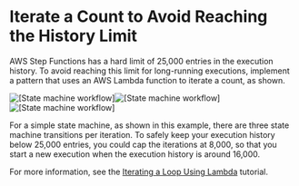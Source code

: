 # Iterate a Count to Avoid Reaching the History Limit<a name="bp-history-limit"></a>

AWS Step Functions has a hard limit of 25,000 entries in the execution history\. To avoid reaching this limit for long\-running executions, implement a pattern that uses an AWS Lambda function to iterate a count, as shown\.

![\[State machine workflow\]](http://docs.aws.amazon.com/step-functions/latest/dg/images/tutorial-create-iterate-workflow.png)![\[State machine workflow\]](http://docs.aws.amazon.com/step-functions/latest/dg/)![\[State machine workflow\]](http://docs.aws.amazon.com/step-functions/latest/dg/)

For a simple state machine, as shown in this example, there are three state machine transitions per iteration\. To safely keep your execution history below 25,000 entries, you could cap the iterations at 8,000, so that you start a new execution when the execution history is around 16,000\.

For more information, see the [Iterating a Loop Using Lambda](tutorial-create-iterate-pattern-section.md) tutorial\.